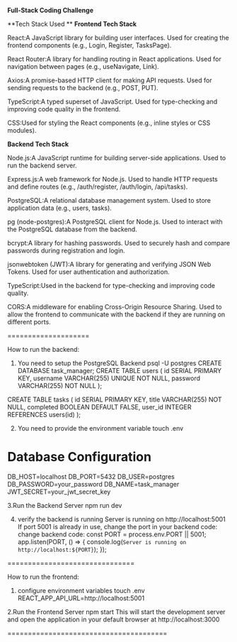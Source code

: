 **Full-Stack Coding Challenge**

**Tech Stack Used **
**Frontend Tech Stack**

React:A JavaScript library for building user interfaces.
Used for creating the frontend components (e.g., Login, Register, TasksPage).

React Router:A library for handling routing in React applications.
Used for navigation between pages (e.g., useNavigate, Link).

Axios:A promise-based HTTP client for making API requests.
Used for sending requests to the backend (e.g., POST, PUT).

TypeScript:A typed superset of JavaScript.
Used for type-checking and improving code quality in the frontend.

CSS:Used for styling the React components (e.g., inline styles or CSS modules).

**Backend Tech Stack**

Node.js:A JavaScript runtime for building server-side applications.
Used to run the backend server.

Express.js:A web framework for Node.js.
Used to handle HTTP requests and define routes (e.g., /auth/register, /auth/login, /api/tasks).

PostgreSQL:A relational database management system.
Used to store application data (e.g., users, tasks).

pg (node-postgres):A PostgreSQL client for Node.js.
Used to interact with the PostgreSQL database from the backend.

bcrypt:A library for hashing passwords.
Used to securely hash and compare passwords during registration and login.

jsonwebtoken (JWT):A library for generating and verifying JSON Web Tokens.
Used for user authentication and authorization.

TypeScript:Used in the backend for type-checking and improving code quality.

CORS:A middleware for enabling Cross-Origin Resource Sharing.
Used to allow the frontend to communicate with the backend if they are running on different ports.

====================

How to run the backend:

1. You need to setup the PostgreSQL Backend
psql -U postgres
CREATE DATABASE task_manager;
CREATE TABLE users (
  id SERIAL PRIMARY KEY,
  username VARCHAR(255) UNIQUE NOT NULL,
  password VARCHAR(255) NOT NULL
);

CREATE TABLE tasks (
  id SERIAL PRIMARY KEY,
  title VARCHAR(255) NOT NULL,
  completed BOOLEAN DEFAULT FALSE,
  user_id INTEGER REFERENCES users(id)
);

2. You need to provide the environment variable
touch .env
# Database Configuration
DB_HOST=localhost
DB_PORT=5432
DB_USER=postgres
DB_PASSWORD=your_password
DB_NAME=task_manager
JWT_SECRET=your_jwt_secret_key

3.Run the Backend Server
npm run dev

4. verify the backend is running
Server is running on http://localhost:5001
If port 5001 is already in use, change the port in your backend code:
change backend code:
const PORT = process.env.PORT || 5001;
app.listen(PORT, () => {
  console.log(`Server is running on http://localhost:${PORT}`);
});

===============================

How to run the frontend:

1. configure environment variables
touch .env
REACT_APP_API_URL=http://localhost:5001

2.Run the Frontend Server
npm start
This will start the development server and open the application in your default browser at http://localhost:3000

=======================================
